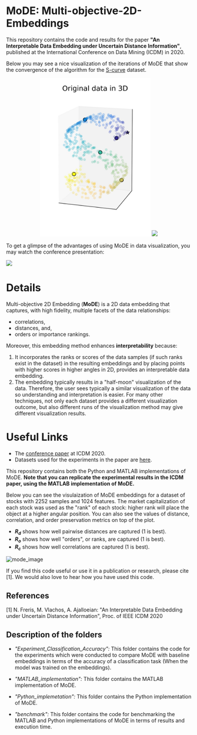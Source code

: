# MoDE: Multi-objective-2D-Embeddings

This repository contains the code and results for the paper **"An Interpretable Data Embedding under Uncertain Distance Information"**, published at the International Conference on Data Mining (ICDM) in 2020. 

Below you may see a nice visualization of the iterations of MoDE that show the convergence of the algorithm for the [S-curve](https://scikit-learn.org/stable/modules/generated/sklearn.datasets.make_s_curve.html) dataset.

<p align="middle">
  <img src="https://github.com/ahmadajal/MoDE/blob/master/Python_implementation/S_shape_data_org.jpg" width="300" />
  <img src="https://github.com/ahmadajal/MoDE/blob/master/Python_implementation/MoDE_iterations.gif" width="500" /> 
</p>

To get a glimpse of the advantages of using MoDE in data visualization, you may watch the conference presentation:

[![](http://img.youtube.com/vi/WC6ESPrQLXo/0.jpg)](http://www.youtube.com/watch?v=WC6ESPrQLXo "Video Presentation")


# Details

Multi-objective 2D Embedding (__MoDE__) is a 2D data embedding that captures, with high fidelity, multiple facets of the data relationships: 

- correlations, 
- distances, and, 
- orders or importance rankings. 

Moreover, this embedding method enhances **interpretability** because:

1) It incorporates the ranks or scores of the data samples (if such ranks exist in the dataset) in the resulting embeddings and by placing points with higher scores in higher angles in 2D, provides an interpretable data embedding. 
2) The embedding typically results in a "half-moon" visualization of the data. Therefore, the user sees typically a similar visualization of the data so understanding and interpretation is easier. For many other techniques, not only each dataset provides a different visualization outcome, but also different runs of the visualization method may give different visualization results.

# Useful Links
- The [conference paper](https://github.com/ahmadajal/Multi-objective-2D-Embeddings/blob/master/MoDE_ICDM.pdf) at ICDM 2020.
- Datasets used for the experiments in the paper are [here](https://www.dropbox.com/sh/r5ovlq82ihcpc1j/AAALX__nRzVOShJMfhj35ZJBa?dl=0).

This repository contains both the Python and MATLAB implementations of MoDE. __Note that you can replicate the experimental results in the ICDM paper, using the MATLAB implementation of MoDE.__

Below you can see the visulaization of MoDE embeddings for a dataset of stocks with 2252 samples and 1024 features. The market capitalization of each stock was used as the "rank" of each stock: higher rank will place the object at a higher angular position. You can also see the values of distance, correlation, and order preservation metrics on top of the plot.

- **$R_d$** shows how well pairwise distances are captured (1 is best).
- **$R_o$** shows how well "orders", or ranks, are captured (1 is best).
- **$R_c$** shows how well correlations are captured (1 is best).


<img src="https://github.com/ahmadajal/Multi-objective-2D-Embeddings/blob/master/images/mode.png?raw=True" alt="mode_image" width="500">

If you find this code useful or use it in a publication or research, please cite [1]. We would also love to hear how you have used this code.

## References
[1] N. Freris, M. Vlachos, A. Ajalloeian: "An Interpretable Data Embedding under Uncertain Distance Information", Proc. of IEEE ICDM 2020

## Description of the folders
- _"Experiment_Classification_Accuracy":_ This folder contains the code for the experiments which were conducted to compare MoDE with baseline embeddings in terms of the accuracy of a classification task (When the model was trained on the embeddings).

- _"MATLAB_implementation":_ This folder contains the MATLAB implementation of MoDE.

- _"Python_implemetation":_ This folder contains the Python implementation of MoDE.

- _"benchmark":_ This folder contains the code for benchmarking the MATLAB and Python implementations of MoDE in terms of results and execution time.
